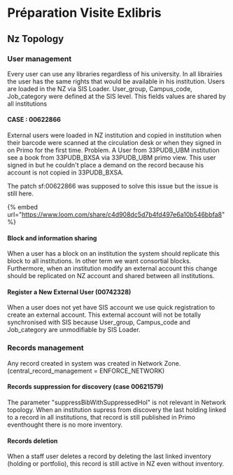 # Préparation Visite Exlibris

## Nz Topology

### User management

Every user can use any libraries regardless of his university. In all librairies the user has the same rights that would be available in his institution. Users are loaded in the NZ via SIS Loader. User\_group, Campus\_code, Job\_category were defined at the SIS level. This fields values are shared by all institutions 

#### CASE : 00622866

External users were loaded in NZ institution and copied in institution when their barcode were scanned at the circulation desk or when they signed in on Primo for the first time. Problem. A User from 33PUDB\_UBM institution see a book from 33PUDB\_BXSA via 33PUDB\_UBM primo view. This user signed in but he couldn't place a demand on the record because his account is not copied in 33PUDB\_BXSA. 

The patch sf:00622866 was supposed to solve this issue but the issue is still here. 

{% embed url="https://www.loom.com/share/c4d908dc5d7b4fd497e6a10b546bbfa8" %}

#### Block and information sharing

When a user has a block on an institution the system should replicate this block to all institutions. In other term we want consortial blocks. Furthermore, when an institution modify an external account this change should be replicated on NZ account and shared between all institutions.

#### Register a New External User \(00742328\)

When a user does not yet have SIS account we use quick registration to create an external account.  This external account will not be totally synchronised with SIS because User\_group, Campus\_code and Job\_category are unmodifiable by SIS Loader.

### Records management

Any record created in system was created in Network Zone. \(central\_record\_management = ENFORCE\_NETWORK\)

#### Records suppression for discovery \(case 00621579\)

The parameter "suppressBibWithSuppressedHol" is not relevant in Network topology. When an institution supress from discovery the last holding linked to a record in all institutions, that record is still published in Primo eventhought there is no more inventory.

#### Records deletion 

When a staff user deletes a record by deleting the last linked inventory \(holding or portfolio\), this record is still active in NZ even without inventory.





   



